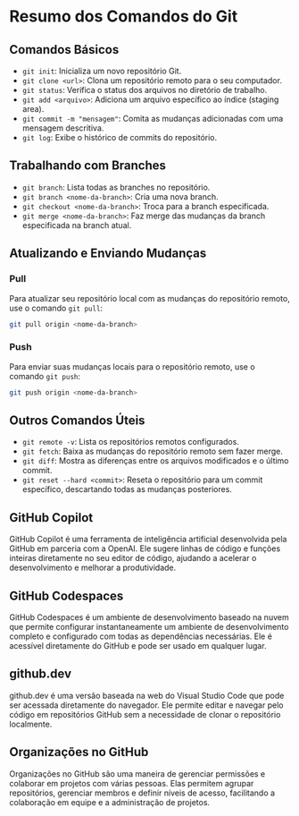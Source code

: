 
# Resumo dos Comandos do Git

## Comandos Básicos

- `git init`: Inicializa um novo repositório Git.
- `git clone <url>`: Clona um repositório remoto para o seu computador.
- `git status`: Verifica o status dos arquivos no diretório de trabalho.
- `git add <arquivo>`: Adiciona um arquivo específico ao índice (staging area).
- `git commit -m "mensagem"`: Comita as mudanças adicionadas com uma mensagem descritiva.
- `git log`: Exibe o histórico de commits do repositório.

## Trabalhando com Branches

- `git branch`: Lista todas as branches no repositório.
- `git branch <nome-da-branch>`: Cria uma nova branch.
- `git checkout <nome-da-branch>`: Troca para a branch especificada.
- `git merge <nome-da-branch>`: Faz merge das mudanças da branch especificada na branch atual.

## Atualizando e Enviando Mudanças

### Pull

Para atualizar seu repositório local com as mudanças do repositório remoto, use o comando `git pull`:

```sh
git pull origin <nome-da-branch>
```

### Push

Para enviar suas mudanças locais para o repositório remoto, use o comando `git push`:

```sh
git push origin <nome-da-branch>
```

## Outros Comandos Úteis

- `git remote -v`: Lista os repositórios remotos configurados.
- `git fetch`: Baixa as mudanças do repositório remoto sem fazer merge.
- `git diff`: Mostra as diferenças entre os arquivos modificados e o último commit.
- `git reset --hard <commit>`: Reseta o repositório para um commit específico, descartando todas as mudanças posteriores.
## GitHub Copilot

GitHub Copilot é uma ferramenta de inteligência artificial desenvolvida pela GitHub em parceria com a OpenAI. Ele sugere linhas de código e funções inteiras diretamente no seu editor de código, ajudando a acelerar o desenvolvimento e melhorar a produtividade.

## GitHub Codespaces

GitHub Codespaces é um ambiente de desenvolvimento baseado na nuvem que permite configurar instantaneamente um ambiente de desenvolvimento completo e configurado com todas as dependências necessárias. Ele é acessível diretamente do GitHub e pode ser usado em qualquer lugar.

## github.dev

github.dev é uma versão baseada na web do Visual Studio Code que pode ser acessada diretamente do navegador. Ele permite editar e navegar pelo código em repositórios GitHub sem a necessidade de clonar o repositório localmente.

## Organizações no GitHub

Organizações no GitHub são uma maneira de gerenciar permissões e colaborar em projetos com várias pessoas. Elas permitem agrupar repositórios, gerenciar membros e definir níveis de acesso, facilitando a colaboração em equipe e a administração de projetos.




